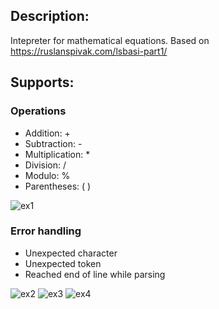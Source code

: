 ## Description:

Intepreter for mathematical equations.
Based on https://ruslanspivak.com/lsbasi-part1/

## Supports:

### Operations

- Addition: +
- Subtraction: -
- Multiplication: *
- Division: /
- Modulo: %
- Parentheses: ( )

![ex1](https://user-images.githubusercontent.com/57055412/125211097-ef5d8f00-e271-11eb-9df0-6c80bfbd13c5.png)


### Error handling

- Unexpected character
- Unexpected token
- Reached end of line while parsing

![ex2](https://user-images.githubusercontent.com/57055412/125211099-f2587f80-e271-11eb-9826-7652416f0e2c.png)
![ex3](https://user-images.githubusercontent.com/57055412/125211100-f2587f80-e271-11eb-955f-6145d1d0402a.png)
![ex4](https://user-images.githubusercontent.com/57055412/125211101-f2587f80-e271-11eb-8971-d501c78f753b.png)
